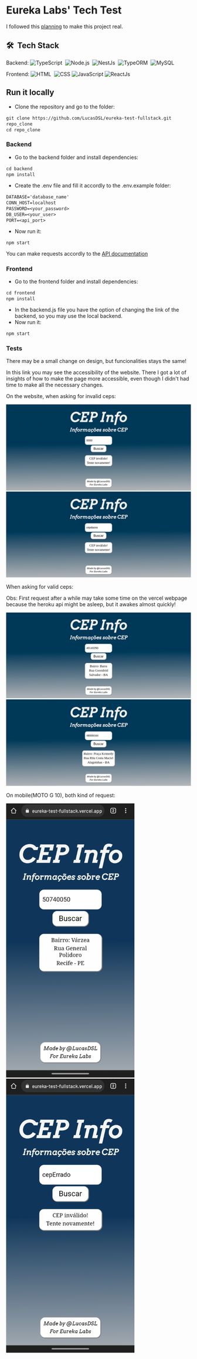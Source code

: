 # Eureka Labs' Tech Test 

I followed this [planning](https://scientific-iridium-246.notion.site/Planning-for-Eureka-s-tech-test-99fe7b24d3a345a1a3bd4f370d7613b2) to make this project real.

## 🛠 &nbsp;Tech Stack
Backend: ![TypeScript](https://img.shields.io/badge/-TypeScript-05122A?style=flat&logo=typescript)&nbsp;
![Node.js](https://img.shields.io/badge/-NodeJs-05122A?style=flat&logo=node.js)&nbsp;
![NestJs](https://img.shields.io/badge/-NestJs-05122A?style=flat&logo=nestjs)&nbsp;
![TypeORM](https://img.shields.io/badge/-TypeORM-05122A?style=flat&logo=typeorm)&nbsp;
![MySQL](https://img.shields.io/badge/-MySQL-05122A?style=flat&logo=mysql)&nbsp;

Frontend: ![HTML](https://img.shields.io/badge/-HTML-05122A?style=flat&logo=HTML5)&nbsp;
![CSS](https://img.shields.io/badge/-CSS-05122A?style=flat&logo=CSS3&logoColor=1572B6)&nbsp;![JavaScript](https://img.shields.io/badge/-JavaScript-05122A?style=flat&logo=javascript)&nbsp;![ReactJs](https://img.shields.io/badge/-React-05122A?style=flat&logo=react)&nbsp;

## Run it locally
- Clone the repository and go to the folder: 
```terminal
git clone https://github.com/LucasDSL/eureka-test-fullstack.git repo_clone
cd repo_clone
```  
### Backend

- Go to the backend folder and install dependencies:  
```terminal
cd backend
npm install 
``` 
- Create the .env file and fill it accordly to the .env.example folder:
```env
DATABASE='database_name'
CONN_HOST=localhost
PASSWORD=<your_password>
DB_USER=<your_user>
PORT=<api_port>
```
- Now run it: 
```terminal 
npm start
```
You can make requests accordly to the [API documentation](https://documenter.getpostman.com/view/16085223/UVyxRts6)

### Frontend 
- Go to the frontend folder and install dependencies:  
```terminal
cd frontend
npm install 
``` 
- In the backend.js file you have the option of changing the link of the backend, so you may use the local backend.
- Now run it: 
```terminal 
npm start
```

### Tests
There may be a small change on design, but funcionalities stays the same!

In this link you may see the accessibility of the website. There I got a lot of insights of how to make the page more accessible, even though I didn't had time to make all the necessary changes.

On the website, when asking for invalid ceps: 
<div>
<img src="./docs/invalidCep.png">
<img src="./docs/invalidCep2.png">
</div>

When asking for valid ceps:

Obs: First request after a while may take some time on the vercel webpage because the heroku api might be asleep, but it awakes almost quickly!
<div>
<img src="./docs/validCep1.png">
<img src="./docs/validCep2.png">
</div>

On mobile(MOTO G 10), both kind of request:
<div >
<img src="./docs/mobile1.png" width="350px">
<img src="./docs/mobile2.png" width="350px">
</div> 